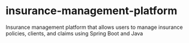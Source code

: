 # insurance-management-platform
Insurance management platform that allows users to manage insurance policies, clients, and claims using Spring Boot and Java
